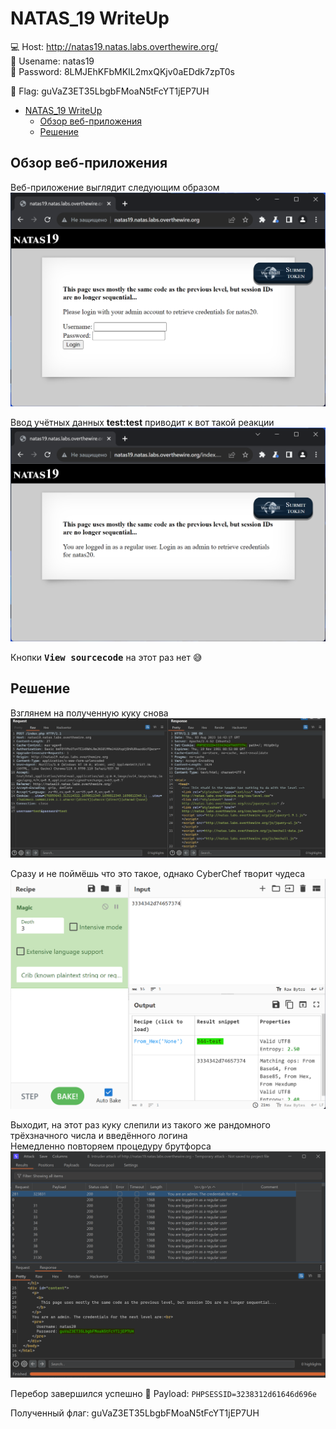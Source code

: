 # NATAS_19 WriteUp
:computer: Host: http://natas19.natas.labs.overthewire.org/  
:bust_in_silhouette: Usename: natas19  
:key: Password: 8LMJEhKFbMKIL2mxQKjv0aEDdk7zpT0s

:triangular_flag_on_post: Flag: guVaZ3ET35LbgbFMoaN5tFcYT1jEP7UH
 
- [NATAS\_19 WriteUp](#natas_19-writeup)
  - [Обзор веб-приложения](#обзор-веб-приложения)
  - [Решение](#решение)

## Обзор веб-приложения
<a name="Обзор_веб-приложения"></a> 
Веб-приложение выглядит следующим образом
![Скриншот веб-приложения](./img/natas19/natas19_0.png)

Ввод учётных данных **test:test** приводит к вот такой реакции
![Скриншот веб-приложения](./img/natas19/natas19_1.png)

Кнопки <kbd>**View sourcecode**</kbd> на этот раз нет :sweat_smile:

## Решение
<a name="Решение"></a>
Взглянем на полученную куку снова  
![Скриншот веб-приложения](./img/natas19/natas19_2.png)

Сразу и не поймёшь что это такое, однако CyberChef творит чудеса  
![Сессионная кука](./img/natas19/natas19_3.png)

Выходит, на этот раз куку слепили из такого же рандомного трёхзначного числа и введённого логина  
Немедленно повторяем процедуру брутфорса
![Получение флага](./img/natas19/natas19_4.png)

Перебор завершился успешно
:space_invader: Payload: ``PHPSESSID=3238312d61646d696e`` 


Полученный флаг: guVaZ3ET35LbgbFMoaN5tFcYT1jEP7UH
